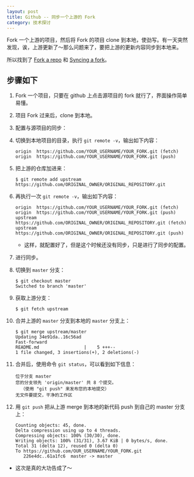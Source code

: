 ```yaml
---
layout: post
title: Github -- 同步一个上游的 Fork
category: 技术探讨
---
```


Fork 一个上游的项目，然后将 Fork 的项目 clone 到本地，使劲写。有一天突然发现，诶，上游更新了～那么问题来了，要把上游的更新内容同步到本地来。

所以找到了 [Fork a repo](https://help.github.com/articles/fork-a-repo/) 和 [Syncing a fork](https://help.github.com/articles/syncing-a-fork/)。

## 步骤如下

1. Fork 一个项目，只要在 github 上点击源项目的 fork 就行了，界面操作简单易懂。
1. 项目 Fork 过来后，clone 到本地。
1. 配置与源项目的同步：
  1. 切换到本地项目的目录，执行 `git remote -v`，输出如下内容：
    
        ```
        origin  https://github.com/YOUR_USERNAME/YOUR_FORK.git (fetch)
        origin  https://github.com/YOUR_USERNAME/YOUR_FORK.git (push)
        ```
    
  1. 把上游的仓库加进来：

        ```
        $ git remote add upstream https://github.com/ORIGINAL_OWNER/ORIGINAL_REPOSITORY.git
        ```
    
  1. 再执行一次 `git remote -v`，输出如下内容：

        ```
        origin  https://github.com/YOUR_USERNAME/YOUR_FORK.git (fetch)
        origin  https://github.com/YOUR_USERNAME/YOUR_FORK.git (push)
        upstream	https://github.com/ORIGINAL_OWNER/ORIGINAL_REPOSITORY.git (fetch)
        upstream	https://github.com/ORIGINAL_OWNER/ORIGINAL_REPOSITORY.git (push)
        ```
      * 这样，就配置好了，但是这个时候还没有同步，只是进行了同步的配置。

1. 进行同步。

  1. 切换到 `master` 分支：

        ```
        $ git checkout master
        Switched to branch 'master'
        ```

  1. 获取上游分支：

        ```
        $ git fetch upstream
        ```

  1. 合并上游的 `master` 分支到本地的 `master` 分支上：

        ```
        $ git merge upstream/master
        Updating 34e91da..16c56ad
        Fast-forward
        README.md                 |    5 +++--
        1 file changed, 3 insertions(+), 2 deletions(-)
        ```

1. 合并后，使用命令 `git status`，可以看到如下信息：

      ```
      位于分支 master
      您的分支领先 'origin/master' 共 8 个提交。
        （使用 "git push" 来发布您的本地提交）
      无文件要提交，干净的工作区
      ```

1. 用 `git push` 把从上游 merge 到本地的新代码 push 到自己的 master 分支上：

      ```
      Counting objects: 45, done.
      Delta compression using up to 4 threads.
      Compressing objects: 100% (30/30), done.
      Writing objects: 100% (31/31), 3.67 KiB | 0 bytes/s, done.
      Total 31 (delta 12), reused 0 (delta 0)
      To https://github.com/OUR_USERNAME/YOUR_FORK.git
         226e4dc..61a1fc6  master -> master
      ```


* 这次是真的大功告成了～
